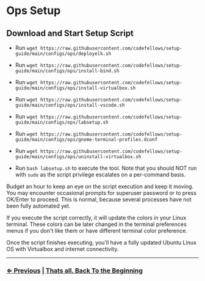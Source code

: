 # Ops Setup

## Download and Start Setup Script

- Run `wget https://raw.githubusercontent.com/codefellows/setup-guide/main/configs/ops/deployelk.sh`
- Run `wget https://raw.githubusercontent.com/codefellows/setup-guide/main/configs/ops/install-bind.sh`
- Run `wget https://raw.githubusercontent.com/codefellows/setup-guide/main/configs/ops/install-virtualbox.sh`
- Run `wget https://raw.githubusercontent.com/codefellows/setup-guide/main/configs/ops/install-vscode.sh`
- Run `wget https://raw.githubusercontent.com/codefellows/setup-guide/main/configs/ops/labsetup.sh`
- Run `wget https://raw.githubusercontent.com/codefellows/setup-guide/main/configs/ops/gnome-terminal-profiles.dconf`
- Run `wget https://raw.githubusercontent.com/codefellows/setup-guide/main/configs/ops/uninstall-virtualbox.sh`

- Run `bash labsetup.sh` to execute the tool. Note that you should NOT run with `sudo` as the script privilege escalates on a per-command basis.

Budget an hour to keep an eye on the script execution and keep it moving. You may encounter occasional prompts for superuser password or to press OK/Enter to proceed. This is normal, because several processes have not been fully automated yet.

If you execute the script correctly, it will update the colors in your Linux terminal. These colors can be later changed in the terminal preferences menus if you don't like them or have  different terminal color preference.

Once the script finishes executing, you'll have a fully updated Ubuntu Linux OS with Virtualbox and internet connectivity.

---

### [⇐ Previous](./4-git.md) | [Thats all. Back To the Beginning](../README.md)
